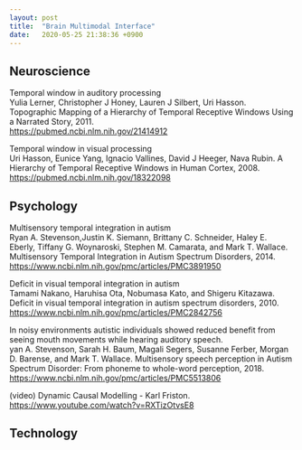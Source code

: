 ```yaml
---
layout: post
title:  "Brain Multimodal Interface"
date:   2020-05-25 21:38:36 +0900
---
```

## Neuroscience
Temporal window in auditory processing
<br>
Yulia Lerner, Christopher J Honey, Lauren J Silbert, Uri Hasson. Topographic Mapping of a Hierarchy of Temporal Receptive Windows Using a Narrated Story, 2011.
<br>
https://pubmed.ncbi.nlm.nih.gov/21414912

Temporal window in visual processing
<br>
Uri Hasson, Eunice Yang, Ignacio Vallines, David J Heeger, Nava Rubin. A Hierarchy of Temporal Receptive Windows in Human Cortex, 2008.<br>
https://pubmed.ncbi.nlm.nih.gov/18322098

## Psychology
Multisensory temporal integration in autism
<br>
Ryan A. Stevenson,Justin K. Siemann, Brittany C. Schneider, Haley E. Eberly, Tiffany G. Woynaroski, Stephen M. Camarata, and Mark T. Wallace. Multisensory Temporal Integration in Autism Spectrum Disorders, 2014.
<br>
https://www.ncbi.nlm.nih.gov/pmc/articles/PMC3891950

Deficit in visual temporal integration in autism
<br>
Tamami Nakano, Haruhisa Ota, Nobumasa Kato, and Shigeru Kitazawa. Deficit in visual temporal integration in autism spectrum disorders, 2010.
<br>
https://www.ncbi.nlm.nih.gov/pmc/articles/PMC2842756

In noisy environments autistic individuals showed reduced benefit from seeing mouth movements while hearing auditory speech.
<br>
yan A. Stevenson, Sarah H. Baum, Magali Segers, Susanne Ferber, Morgan D. Barense, and Mark T. Wallace. Multisensory speech perception in Autism Spectrum Disorder: From phoneme to whole-word perception, 2018.
<br>
https://www.ncbi.nlm.nih.gov/pmc/articles/PMC5513806

(video) Dynamic Causal Modelling - Karl Friston.
<br>
https://www.youtube.com/watch?v=RXTizOtvsE8

## Technology
